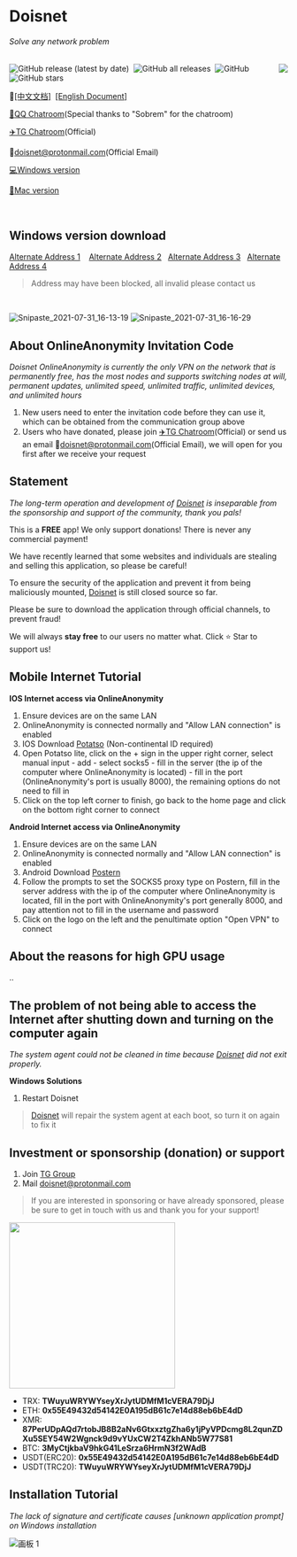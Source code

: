 # Doisnet 
###### Solve any network problem

<img align="right" src="https://user-images.githubusercontent.com/73285310/117543679-68f9b680-b050-11eb-9286-7d806d6f5f08.png">
<p>
  <img alt="GitHub release (latest by date)" src="https://img.shields.io/github/downloads/dodois/Doisnet/latest/total?style=flat-square">&nbsp;
  <img alt="GitHub all releases" src="https://img.shields.io/github/downloads/dodois/Doisnet/total?style=flat-square">&nbsp;
  <img alt="GitHub" src="https://img.shields.io/github/license/dodois/Doisnet?style=flat-square">&nbsp;
  <img alt="GitHub stars" src="https://img.shields.io/github/stars/dodois/Doisnet?style=flat-square">
</p>

:page_facing_up:[[中文文档]](https://github.com/dodois/Doisnet)&nbsp;&nbsp;[[English Document]](https://github.com/dodois/Doisnet/blob/main/EN-README.md)

[:penguin:QQ Chatroom](https://jq.qq.com/?_wv=1027&k=ytGmINy8)(Special thanks to "Sobrem" for the chatroom)

[:airplane:TG Chatroom](https://t.me/dosvpn)(Official)

📧<doisnet@protonmail.com>(Official Email)

[:computer:Windows version](http://dlj.bz/doisnetWin64)

[:apple:Mac version](https://github.com/dodois/Doisnet/issues/3)

<br/>

## Windows version download
[Alternate Address 1](http://dlj.bz/doisnetWin64) &nbsp;&nbsp;
[Alternate Address 2](https://hub.fastgit.org/dodois/Doisnet/releases/download/v0.1.8/doisnet-0.1.8.Setup.exe)&nbsp;&nbsp;
[Alternate Address 3](https://github.com/dodois/Doisnet/releases/download/v0.1.8/doisnet-0.1.8.Setup.exe)&nbsp;&nbsp; 
[Alternate Address 4](https://doisnet.com/api/v1/app/download/win64)
> Address may have been blocked, all invalid please contact us

<br/>

![Snipaste_2021-07-31_16-13-19](https://user-images.githubusercontent.com/73285310/127733596-820aeef9-dd16-4a6d-9712-f6bdc45b0507.png)
![Snipaste_2021-07-31_16-16-29](https://user-images.githubusercontent.com/73285310/127733682-54177fe6-ba80-4d10-a465-68ff4419bb3c.png)

## About OnlineAnonymity Invitation Code

*Doisnet OnlineAnonymity is currently the only VPN on the network that is permanently free, has the most nodes and supports switching nodes at will, permanent updates, unlimited speed, unlimited traffic, unlimited devices, and unlimited hours*

1. New users need to enter the invitation code before they can use it, which can be obtained from the communication group above
2. Users who have donated, please join [:airplane:TG Chatroom](https://t.me/dosvpn)(Official) or send us an email 📧<doisnet@protonmail.com>(Official Email), we will open for you first after we receive your request

## Statement

*The long-term operation and development of [Doisnet](https://github.com/dodois/Doisnet) is inseparable from the sponsorship and support of the community, thank you pals!*

This is a **FREE** app! We only support donations! There is never any commercial payment!

We have recently learned that some websites and individuals are stealing and selling this application, so please be careful!

To ensure the security of the application and prevent it from being maliciously mounted, [Doisnet](https://github.com/dodois/Doisnet) is still closed source so far.

Please be sure to download the application through official channels, to prevent fraud!

We will always **stay free** to our users no matter what. Click ⭐ Star to support us!

## Mobile Internet Tutorial
**IOS Internet access via OnlineAnonymity**
1. Ensure devices are on the same LAN
2. OnlineAnonymity is connected normally and "Allow LAN connection" is enabled
3. IOS Download [Potatso](https://potatso.com/) (Non-continental ID required) 
4. Open Potatso lite, click on the + sign in the upper right corner, select manual input - add - select socks5 - fill in the server (the ip of the computer where OnlineAnonymity is located) - fill in the port (OnlineAnonymity's port is usually 8000), the remaining options do not need to fill in
5. Click on the top left corner to finish, go back to the home page and click on the bottom right corner to connect

**Android Internet access via OnlineAnonymity**
1. Ensure devices are on the same LAN
2. OnlineAnonymity is connected normally and "Allow LAN connection" is enabled
3. Android Download [Postern](https://play.google.com/store/apps/details?id=com.tunnelworkshop.postern&hl=en_US&gl=US)
4. Follow the prompts to set the SOCKS5 proxy type on Postern, fill in the server address with the ip of the computer where OnlineAnonymity is located, fill in the port with OnlineAnonymity's port generally 8000, and pay attention not to fill in the username and password
5. Click on the logo on the left and the penultimate option "Open VPN" to connect

## About the reasons for high GPU usage
..

## The problem of not being able to access the Internet after shutting down and turning on the computer again
*The system agent could not be cleaned in time because [Doisnet](https://github.com/dodois/Doisnet) did not exit properly.*

**Windows Solutions**
1. Restart Doisnet
> [Doisnet](https://github.com/dodois/Doisnet) will repair the system agent at each boot, so turn it on again to fix it

## Investment or sponsorship (donation) or support
1. Join [TG Group](https://t.me/dosvpn)
2. Mail <doisnet@protonmail.com>
> If you are interested in sponsoring or have already sponsored, please be sure to get in touch with us and thank you for your support!
<img src="https://user-images.githubusercontent.com/73285310/128438492-119e67c4-9ddf-46cb-93fe-1542d9117bdc.jpeg" width = "300"/>

- TRX: **TWuyuWRYWYseyXrJytUDMfM1cVERA79DjJ**
- ETH: **0x55E49432d54142E0A195dB61c7e14d88eb6bE4dD**
- XMR: **87PerUDpAQd7rtobJB8B2aNv6GtxxztgZha6y1jPyVPDcmg8L2qunZDXu5SEY54W2Wgnck9d9vYUxCW2T4ZkhANb5W77S81**
- BTC: **3MyCtjkbaV9hkG41LeSrza6HrmN3f2WAdB**
- USDT(ERC20): **0x55E49432d54142E0A195dB61c7e14d88eb6bE4dD**
- USDT(TRC20): **TWuyuWRYWYseyXrJytUDMfM1cVERA79DjJ**

## Installation Tutorial
*The lack of signature and certificate causes [unknown application prompt] on Windows installation*

![画板 1](https://user-images.githubusercontent.com/73285310/124885343-c0db7c00-e005-11eb-813e-0b948b95161d.png)
